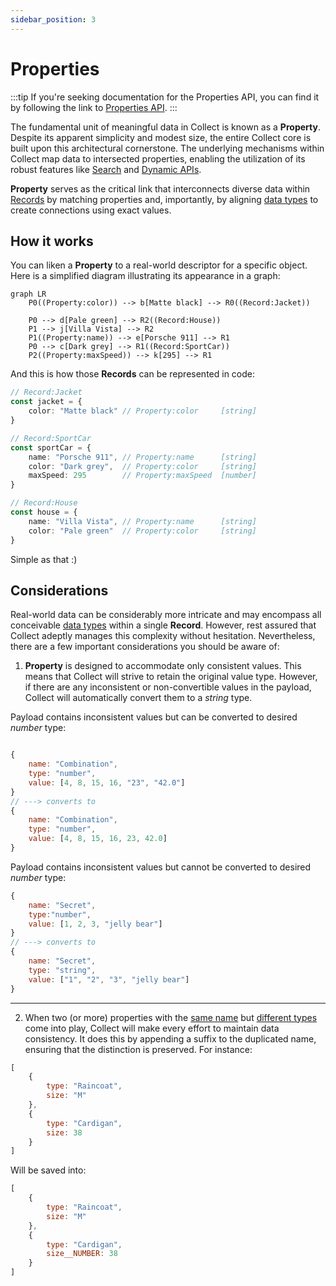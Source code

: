 ```yaml
---
sidebar_position: 3
---
```

# Properties

:::tip
If you're seeking documentation for the Properties API, you can find it by following the link to [Properties API](/api-reference/properties).
:::

The fundamental unit of meaningful data in Collect is known as a **Property**. Despite its apparent simplicity and 
modest size, the entire Collect core is built upon this architectural cornerstone. The underlying mechanisms within
Collect map data to intersected properties, enabling the utilization of its robust features like 
[Search](/core-concepts/search) and [Dynamic APIs](/api-reference/dynamic-apis).

**Property** serves as the critical link that interconnects diverse data within [Records](/core-concepts/records) 
by matching properties and, importantly, by aligning [data types](/core-concepts/data-types) to create 
connections using exact values.


## How it works

You can liken a **Property** to a real-world descriptor for a specific object.
Here is a simplified diagram illustrating its appearance in a graph:

```mermaid
graph LR
    P0((Property:color)) --> b[Matte black] --> R0((Record:Jacket))
    
    P0 --> d[Pale green] --> R2((Record:House))
    P1 --> j[Villa Vista] --> R2
    P1((Property:name)) --> e[Porsche 911] --> R1
    P0 --> c[Dark grey] --> R1((Record:SportCar))
    P2((Property:maxSpeed)) --> k[295] --> R1
```

And this is how those **Records** can be represented in code:

```typescript
// Record:Jacket
const jacket = {
    color: "Matte black" // Property:color     [string]
}   

// Record:SportCar
const sportCar = {
    name: "Porsche 911", // Property:name      [string]
    color: "Dark grey",  // Property:color     [string]
    maxSpeed: 295        // Property:maxSpeed  [number]
}

// Record:House
const house = {
    name: "Villa Vista", // Property:name      [string]
    color: "Pale green"  // Property:color     [string]
}
```

Simple as that :) 

## Considerations

Real-world data can be considerably more intricate and may encompass all conceivable 
[data types](/core-concepts/data-types) within a single **Record**. 
However, rest assured that Collect adeptly manages this complexity without hesitation. Nevertheless, there are a few 
important considerations you should be aware of:

1. **Property** is designed to accommodate only consistent values. This means that Collect will strive to retain the 
original value type. However, if there are any inconsistent or non-convertible values in the payload, Collect will 
automatically convert them to a _string_ type.


Payload contains inconsistent values but can be converted to desired _number_ type:
```js

{
    name: "Combination",
    type: "number",    
    value: [4, 8, 15, 16, "23", "42.0"]
} 
// ---> converts to
{
    name: "Combination",
    type: "number",
    value: [4, 8, 15, 16, 23, 42.0]
}
```

Payload contains inconsistent values but cannot be converted to desired _number_ type:
```js
{
    name: "Secret",
    type:"number",
    value: [1, 2, 3, "jelly bear"]
}
// ---> converts to
{
    name: "Secret",
    type: "string",
    value: ["1", "2", "3", "jelly bear"]
}
```

--- 

2. When two (or more) properties with the <u>same name</u> but <u>different types</u> come into play, Collect will make 
every effort to maintain data consistency. It does this by appending a suffix to the duplicated name, ensuring that the 
distinction is preserved. For instance:

```js
[
    {
        type: "Raincoat",
        size: "M"
    }, 
    { 
        type: "Cardigan",
        size: 38
    }
]
```

Will be saved into:
```js
[
    {
        type: "Raincoat",
        size: "M"
    },
    {
        type: "Cardigan",
        size__NUMBER: 38
    }
]
```